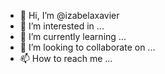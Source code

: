 - 👋 Hi, I’m @izabelaxavier
- 👀 I’m interested in ...
- 🌱 I’m currently learning ...
- 💞️ I’m looking to collaborate on ...
- 📫 How to reach me ...

<!---
izabelaxavier/izabelaxavier is a ✨ special ✨ repository because its `README.md` (this file) appears on your GitHub profile.
You can click the Preview link to take a look at your changes.
--->
